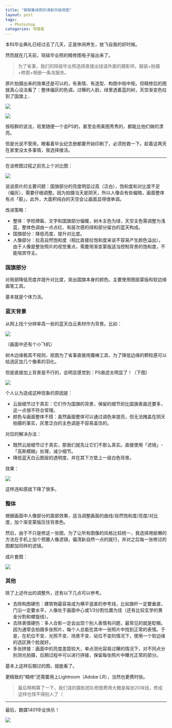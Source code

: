 ```yaml
---
title: "聊聊集体照的清新风格修图"
layout: post
tags:
  - Photoshop
categories: 写随笔
---
```


本科毕业典礼已经过去了几天，正是休闲养生，放飞自我的好时候。

然而就在几天前，班级毕业照的精修图电子版出来了。

<!-- more -->

> 为了省事，我们的班级毕业照选择直接出钱请外面的摄影师，服装+拍摄+修图+相册一条龙服务。

原片拍摄出来的效果还是可以的，有表情、有造型、构图中规中矩。但精修后的图就真心没法看了：整体偏灰的色调，过曝的人脸，绿里透着蓝的树，天空渐变色拉到了国旗上..

![](http://ohn6qfqhe.bkt.clouddn.com/cameraps-1.jpg)

![](http://ohn6qfqhe.bkt.clouddn.com/cameraps-2.jpg)

按班群的说法，班里随便一个会PS的，甚至会用美图秀秀的，都能比他们做的漂亮。

但是光说不管用，眼看着毕业纪念册都要开始印刷了，必须抢救一下。趁着这两天在家里没太多事情，我选择接活。

---

在谈修图过程之前先上个对比图：

![](http://ohn6qfqhe.bkt.clouddn.com/cameraps-3.png)

说说原片的主要问题：国旗部分的亮度明显过高（泛白），饱和度和对比度不足（偏灰），需要仔细调整。因为拍摄当天是阴天，所以人像会有些偏暗，画面整体有点「脏」，此外，大面积纯白的天空会让画面显得很单调。

改进策略：

* 整体：学校牌匾、文字和国旗部分偏暖，树木主色为绿，天空主色需调整为浅蓝，整体色调由一点点红、有层次感的绿和部分留白的蓝天构成。
* 国旗部分：降低亮度，提升对比度。
* 人像部分：拉高自然饱和度（相比直接拉饱和度来说不容易产生颜色溢出）。由于人像是整张照片的视觉重点，需要用渐变蒙版适当控制背景的饱和度，不能喧宾夺主。

### 国旗部分

对局部降低亮度并提升对比度，突出国旗本身的颜色。主要使用图层蒙版和软边缘画笔工具。

基本就是个体力活。

### 蓝天背景

从网上找个分辨率高一些的蓝天白云素材作为背景。比如：

![](http://ohn6qfqhe.bkt.clouddn.com/cameraps-4.jpg)

（画面中还有个小飞机）

树木边缘极其不规则，抠图为了省事直接用魔棒工具，为了降低边缘的颗粒感可以给选区加几个像素的羽化。

但是直接加上背景是不行的，会明显感觉到：PS痕迹太明显了！（下图）

![](http://ohn6qfqhe.bkt.clouddn.com/cameraps-5.jpg)

个人认为造成这种现象的原因是：

* 云层细节过于真实：它们作为国旗的背景，保留的细节却比国旗表面还要多，这一点很不符合常理。
* 颜色与画面整体不搭：虽然画面整体可以通过调色来提亮，但无法掩盖在阴天拍摄的事实，灰里泛白的主色调是不容易盖住的。

对应的解决办法：

* 既然云层细节过于真实，那我们就先让它们不那么真实。直接使用「滤镜」-「高斯模糊」处理，减少细节。
* 降低蓝天白云图层的透明度，并在其下方垫上一层白色背景。

效果：

![](http://ohn6qfqhe.bkt.clouddn.com/cameraps-6.jpg)

这样违和感就下降了很多。

### 整体

根据画面中人像部分的面部效果，适当调整画面的曲线/自然饱和度/亮度/对比度，加个渐变蒙版压住背景色。

然后，由于不只是修这一张图，为了让所有图像的风格比较统一，我选择用偷懒的方法在手机上加个预置人像滤镜，偏清新自然一点的就行，并对之后每一张修过的图都加同样的滤镜。

成片套图：

![](http://ohn6qfqhe.bkt.clouddn.com/cameraps-7.jpg)

### 其他

除了上述作出的调整外，还有以下几点可以参考。

* 去除构图硬伤：建筑物最容易成为横平竖直的参考线，比如旗杆一定要垂直，门沿一定要水平，人像处于画面中心或1/3分割位置为佳（还有比较玄学的黄金分割和螺旋线）。
* 去除表情硬伤：多人合影一定会出现个别人表情有问题，最常见的就是眨眼。因为通常会拍摄多张照片，每个人总能在其中一张照片中找到正常的表情。于是，在机位不变、光照不变、场景不变、站位不变的情况下，使用一个软边缘的选区换个脸就好。
* 多张拼接：画面中的亮度差距较大，单点测光容易过曝的情况下，对不同点分别测光拍摄，后期过程中可以进行拼接，保留每张照片中曝光正常的部分。

基本上这样后期过的图，就能看了。

更精致的“精修”还需要用上Lightroom（Adobe LR），当然也更费时些。

> 最后稍稍算了一下，我们请的摄影团队修图费用大概是每张20块钱，修成这样也怪不得别人了（

---

最后，数媒1401毕业快乐！

![](http://ohn6qfqhe.bkt.clouddn.com/cameraps-8.png)